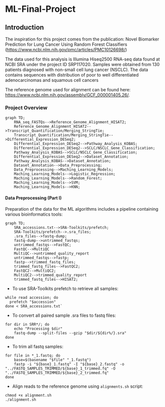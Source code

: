 # ML-Final-Project

## Introduction

The inspiration for this project comes from the publication: Novel Biomarker Prediction for Lung Cancer Using Random Forest Classifiers
(https://www.ncbi.nlm.nih.gov/pmc/articles/PMC10126698/)

The data used for this analysis is Illumina Hiseq2500 RNA-seq data found at NCBI SRA under the project ID SRP117020. Samples were obtained from 130 patients diagnosed with non-small cell lung cancer (NSCLC).
The data contains sequences with distribution of poor to well differentiated adenocarcinomas and squamous cell cancers

The reference genome used for alignment can be found here: https://www.ncbi.nlm.nih.gov/assembly/GCF_000001405.26/.

### Project Overview 

```mermaid
graph TD;
    RNA_seq_FASTQs-->Reference_Genome_Alignment_HISAT2;
    Reference_Genome_Alignment_HISAT2-->Transcript_Quantification/Merging_StringTie;
    Transcript_Quantification/Merging_StringTie-->Differential_Expression_DESeq2;
    Differential_Expression_DESeq2-->Pathway_Analysis_KOBAS;
    Differential_Expression_DESeq2-->SCLC/NSCLC_Gene_Classification;
    Pathway_Analysis_KOBAS-->SCLC/NSCLC_Gene_Classification;
    Differential_Expression_DESeq2-->Dataset_Annotation;
    Pathway_Analysis_KOBAS-->Dataset_Annotation;
    Dataset_Annotation-->Data_Preprocessing;
    Data_Preprocessing-->Maching_Learning_Models;
    Maching_Learning_Models-->Logistic_Regression;
    Maching_Learning_Models-->Random_Forest;
    Maching_Learning_Models-->SVM;
    Maching_Learning_Models-->KNN;
```

#### Data Preprocessing (Part I)

Preparation of the data for the ML algorithms includes a pipeline containing various bioinformatics tools:
```mermaid
graph TD;
    SRA_accessions.txt-->SRA-Toolkits/prefetch;
    SRA-Toolkits/prefetch-->.sra_files;
    .sra_files-->fastq-dump;
    fastq-dump-->untrimmed_fastqs;
    untrimmed_fastqs-->FastQC;
    FastQC-->MultiQC
    MultiQC-->untrimmed_quality_report
    untrimmed_fastqs-->fastp;
    fastp-->trimmed_fastq_files;
    trimmed_fastq_files-->FastQC2;
    FastQC2-->MultiQC2;
    MultiQC2-->trimmed_quality_report
    trimmed_fastq_files-->HISAT2;
```

* To use SRA-Toolkits prefetch to retrieve all samples:
``` 
while read accession; do
  prefetch "$accession"
done < SRA_accessions.txt`
```

* To convert all paired sample .sra files to fastq files:
```
for dir in SRR*/; do
    echo "Processing $dir"
    fastq-dump --split-files --gzip "$dir/${dir%/}.sra"
done
```


* To trim all fastq samples:
```
for file in *_1.fastq; do
    base=$(basename "$file" "_1.fastq")
    fastp -i "${base}_1.fastq" -I "${base}_2.fastq" -o "../FASTQ_SAMPLES_TRIMMED/${base}_1_trimmed.fq" -O "../FASTQ_SAMPLES_TRIMMED/${base}_2_trimmed.fq"
done
```

* Align reads to the reference genome using `alignments.sh` script:
```
chmod +x alignment.sh
./alignment.sh
```
